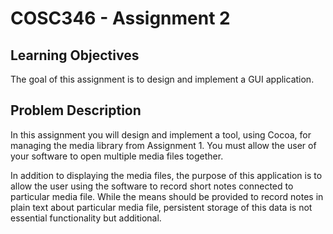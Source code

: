 # COSC346 - Assignment 2

## Learning Objectives

The goal of this assignment is to design and implement a GUI application.

## Problem Description

In this assignment you will design and implement a tool, using Cocoa, for managing the media library
from Assignment 1. You must allow the user of your software to open multiple media files together.

In addition to displaying the media files, the purpose of this application is to allow the user using the
software to record short notes connected to particular media file. While the means should be provided
to record notes in plain text about particular media file, persistent storage of this data is not essential
functionality but additional.
